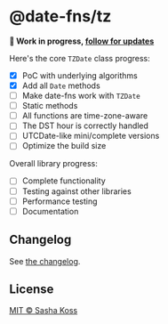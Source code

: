 # @date-fns/tz

**🚧 Work in progress, [follow for updates](https://twitter.com/kossnocorp)**

Here's the core `TZDate` class progress:

- [x] PoC with underlying algorithms
- [x] Add all `Date` methods
- [ ] Make date-fns work with `TZDate`
- [ ] Static methods
- [ ] All functions are time-zone-aware
- [ ] The DST hour is correctly handled
- [ ] UTCDate-like mini/complete versions
- [ ] Optimize the build size

Overall library progress:

- [ ] Complete functionality
- [ ] Testing against other libraries
- [ ] Performance testing
- [ ] Documentation

## Changelog

See [the changelog](./CHANGELOG.md).

## License

[MIT © Sasha Koss](https://kossnocorp.mit-license.org/)
